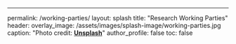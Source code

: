 ---
permalink: /working-parties/
layout: splash
title: "Research Working Parties"
header:
  overlay_image: /assets/images/splash-image/working-parties.jpg
  caption: "Photo credit: [**Unsplash**](https://unsplash.com)"
author_profile: false
toc: false


<object data="../assets/pdfs/FL_predictive_maintenance.pdf" width="1000" height="1000" type='application/pdf'></object>

